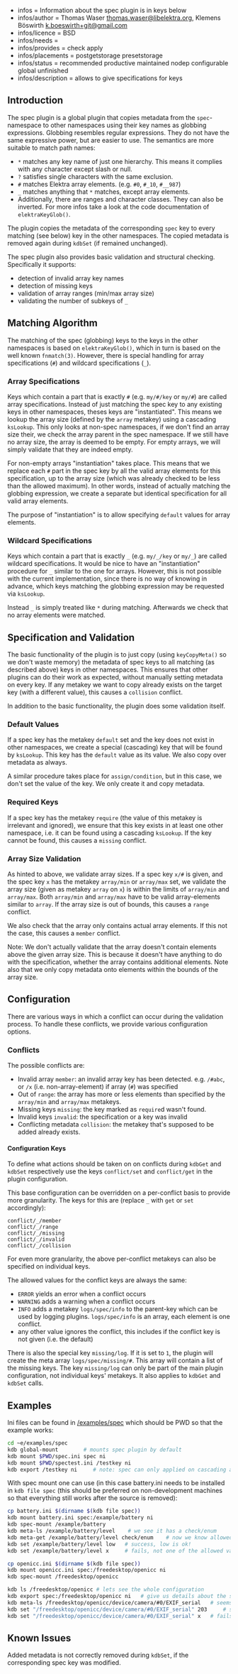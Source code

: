 - infos = Information about the spec plugin is in keys below
- infos/author = Thomas Waser <thomas.waser@libelektra.org>, Klemens Böswirth <k.boeswirth+git@gmail.com>
- infos/licence = BSD
- infos/needs =
- infos/provides = check apply
- infos/placements = postgetstorage presetstorage
- infos/status = recommended productive maintained nodep configurable global unfinished
- infos/description = allows to give specifications for keys

## Introduction

The spec plugin is a global plugin that copies metadata from the `spec`-namespace to other namespaces using their key names as globbing
expressions. Globbing resembles regular expressions. They do not have the same expressive power, but are easier to use. The semantics are
more suitable to match path names:

- `*` matches any key name of just one hierarchy. This means it complies with any character except slash or null.
- `?` satisfies single characters with the same exclusion.
- `#` matches Elektra array elements. (e.g. `#0`, `#_10`, `#__987`)
- `_` matches anything that `*` matches, except array elements.
- Additionally, there are ranges and character classes. They can also be inverted. For more infos take a look at the code documentation of
  `elektraKeyGlob()`.

The plugin copies the metadata of the corresponding `spec` key to every matching (see below) key in the other namespaces. The copied metadata
is removed again during `kdbSet` (if remained unchanged).

The spec plugin also provides basic validation and structural checking.
Specifically it supports:

- detection of invalid array key names
- detection of missing keys
- validation of array ranges (min/max array size)
- validating the number of subkeys of `_`

## Matching Algorithm

The matching of the spec (globbing) keys to the keys in the other namespaces is based on `elektraKeyGlob()`, which in turn is based on the
well known `fnmatch(3)`. However, there is special handling for array specifications (`#`) and wildcard specifications (`_`).

### Array Specifications

Keys which contain a part that is exactly `#` (e.g. `my/#/key` or `my/#`) are called array specifications. Instead of just matching the spec
key to any existing keys in other namespaces, theses keys are "instantiated". This means we lookup the array size (defined by the `array`
metakey) using a cascading `ksLookup`. This only looks at non-spec namespaces, if we don't find an array size their, we check the array
parent in the spec namespace. If we still have no array size, the array is deemed to be empty. For empty arrays, we will simply validate
that they are indeed empty.

For non-empty arrays "instantiation" takes place. This means that we replace each `#` part in the spec key by all the valid array elements
for this specification, up to the array size (which was already checked to be less than the allowed maximum). In other words, instead of
actually matching the globbing expression, we create a separate but identical specification for all valid array elements.

The purpose of "instantiation" is to allow specifying `default` values for array elements.

### Wildcard Specifications

Keys which contain a part that is exactly `_` (e.g. `my/_/key` or `my/_`) are called wildcard specifications. It would be nice to have
an "instantiation" procedure for `_` similar to the one for arrays. However, this is not possible with the current implementation, since
there is no way of knowing in advance, which keys matching the globbing expression may be requested via `ksLookup`.

Instead `_` is simply treated like `*` during matching. Afterwards we check that no array elements were matched.

## Specification and Validation

The basic functionality of the plugin is to just copy (using `keyCopyMeta()` so we don't waste memory) the metadata of spec keys to all
matching (as described above) keys in other namespaces. This ensures that other plugins can do their work as expected, without manually
setting metadata on every key. If any metakey we want to copy already exists on the target key (with a different value), this causes a
`collision` conflict.

In addition to the basic functionality, the plugin does some validation itself.

### Default Values

If a spec key has the metakey `default` set and the key does not exist in other namespaces, we create a special (cascading) key that will
be found by `ksLookup`. This key has the `default` value as its value. We also copy over metadata as always.

A similar procedure takes place for `assign/condition`, but in this case, we don't set the value of the key. We only create it and copy
metadata.

### Required Keys

If a spec key has the metakey `require` (the value of this metakey is irrelevant and ignored), we ensure that this key exists in at least
one other namespace, i.e. it can be found using a cascading `ksLookup`. If the key cannot be found, this causes a `missing` conflict.

### Array Size Validation

As hinted to above, we validate array sizes. If a spec key `x/#` is given, and the spec key `x` has the metakey `array/min` or `array/max`
set, we validate the array size (given as metakey `array` on `x`) is within the limits of `array/min` and `array/max`. Both `array/min` and
`array/max` have to be valid array-elements similar to `array`. If the array size is out of bounds, this causes a `range` conflict.

We also check that the array only contains actual array elements. If this not the case, this causes a `member` conflict.

Note: We don't actually validate that the array doesn't contain elements above the given array size. This is because it doesn't have anything
to do with the specification, whether the array contains additional elements. Note also that we only copy metadata onto elements within
the bounds of the array size.

## Configuration

There are various ways in which a conflict can occur during the validation process. To handle these conflicts, we provide various
configuration options.

### Conflicts

The possible conflicts are:

- Invalid array `member`: an invalid array key has been detected. e.g. `/#abc`, or `/x` (i.e. non-array-element) if array (`#`) was specified
- Out of `range`: the array has more or less elements than specified by the `array/min` and `array/max` metakeys.
- Missing keys `missing`: the key marked as `require`d wasn't found.
- Invalid keys `invalid`: the specification or a key was invalid
- Conflicting metadata `collision`: the metakey that's supposed to be added already exists.

#### Configuration Keys

To define what actions should be taken on on conflicts during `kdbGet` and `kdbSet` respectively use the keys `conflict/set` and
`conflict/get` in the plugin configuration.

This base configuration can be overridden on a per-conflict basis to provide more granularity. The keys for this are (replace `_` with
`get` or `set` accordingly):

```
conflict/_/member
conflict/_/range
conflict/_/missing
conflict/_/invalid
conflict/_/collision
```

For even more granularity, the above per-conflict metakeys can also be specified on individual keys.

The allowed values for the conflict keys are always the same:

- `ERROR` yields an error when a conflict occurs
- `WARNING` adds a warning when a conflict occurs
- `INFO` adds a metakey `logs/spec/info` to the parent-key which can be used by logging plugins.
  `logs/spec/info` is an array, each element is one conflict.
- any other value ignores the conflict, this includes if the conflict key is not given (i.e. the default)

There is also the special key `missing/log`. If it is set to `1`, the plugin will create the meta array `logs/spec/missing/#`.
This array will contain a list of the missing keys. The key `missing/log` can only be part of the main plugin configuration,
not individual keys' metakeys. It also applies to `kdbGet` and `kdbSet` calls.

## Examples

Ini files can be found in [/examples/spec](/examples/spec) which should be PWD
so that the example works:

```sh
cd ~e/examples/spec
kdb global-mount        # mounts spec plugin by default
kdb mount $PWD/spec.ini spec ni
kdb mount $PWD/spectest.ini /testkey ni
kdb export /testkey ni     # note: spec can only applied on cascading access
```

With spec mount one can use (in this case battery.ini needs to be installed in
`kdb file spec` (this should be preferred on non-development machines so that
everything still works after the source is removed):

```sh
cp battery.ini $(dirname $(kdb file spec))
kdb mount battery.ini spec:/example/battery ni
kdb spec-mount /example/battery
kdb meta-ls /example/battery/level    # we see it has a check/enum
kdb meta-get /example/battery/level check/enum    # now we know allowed values
kdb set /example/battery/level low   # success, low is ok!
kdb set /example/battery/level x     # fails, not one of the allowed values!

cp openicc.ini $(dirname $(kdb file spec))
kdb mount openicc.ini spec:/freedesktop/openicc ni
kdb spec-mount /freedesktop/openicc

kdb ls /freedesktop/openicc # lets see the whole configuration
kdb export spec:/freedesktop/openicc ni   # give us details about the specification
kdb meta-ls /freedesktop/openicc/device/camera/#0/EXIF_serial   # seems like there is a check/type
kdb set "/freedesktop/openicc/device/camera/#0/EXIF_serial" 203     # success, is a long
kdb set "/freedesktop/openicc/device/camera/#0/EXIF_serial" x   # fails, not a long
```

## Known Issues

Added metadata is not correctly removed during `kdbSet`, if the corresponding spec key was modified.
